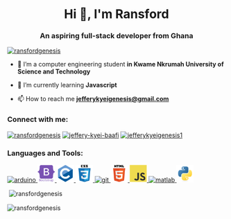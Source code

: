 <h1 align="center">Hi 👋, I'm Ransford</h1>
<h3 align="center">An aspiring full-stack developer from Ghana</h3>

<p align="left"> <a href="https://twitter.com/ransfordgenesis" target="blank"><img src="https://img.shields.io/twitter/follow/ransfordgenesis?logo=twitter&style=for-the-badge" alt="ransfordgenesis" /></a> </p>

- 🔭 I’m a computer engineering student **in Kwame Nkrumah University of Science and Technology**

- 🌱 I’m currently learning **Javascript**

- 📫 How to reach me **jefferykyeigenesis@gmail.com**

<h3 align="left">Connect with me:</h3>
<p align="left">
<a href="https://twitter.com/ransfordgenesis" target="blank"><img align="center" src="https://raw.githubusercontent.com/rahuldkjain/github-profile-readme-generator/master/src/images/icons/Social/twitter.svg" alt="ransfordgenesis" height="30" width="40" /></a>
<a href="https://linkedin.com/in/jeffery-kyei-baafi" target="blank"><img align="center" src="https://raw.githubusercontent.com/rahuldkjain/github-profile-readme-generator/master/src/images/icons/Social/linked-in-alt.svg" alt="jeffery-kyei-baafi" height="30" width="40" /></a>
<a href="https://www.hackerrank.com/jefferykyeigenesis1" target="blank"><img align="center" src="https://raw.githubusercontent.com/rahuldkjain/github-profile-readme-generator/master/src/images/icons/Social/hackerrank.svg" alt="jefferykyeigenesis1" height="30" width="40" /></a>
</p>

<h3 align="left">Languages and Tools:</h3>
<p align="left"> <a href="https://www.arduino.cc/" target="_blank" rel="noreferrer"> <img src="https://cdn.worldvectorlogo.com/logos/arduino-1.svg" alt="arduino" width="40" height="40"/> </a> <a href="https://getbootstrap.com" target="_blank" rel="noreferrer"> <img src="https://raw.githubusercontent.com/devicons/devicon/master/icons/bootstrap/bootstrap-plain-wordmark.svg" alt="bootstrap" width="40" height="40"/> </a> <a href="https://www.cprogramming.com/" target="_blank" rel="noreferrer"> <img src="https://raw.githubusercontent.com/devicons/devicon/master/icons/c/c-original.svg" alt="c" width="40" height="40"/> </a> <a href="https://www.w3schools.com/css/" target="_blank" rel="noreferrer"> <img src="https://raw.githubusercontent.com/devicons/devicon/master/icons/css3/css3-original-wordmark.svg" alt="css3" width="40" height="40"/> </a> <a href="https://git-scm.com/" target="_blank" rel="noreferrer"> <img src="https://www.vectorlogo.zone/logos/git-scm/git-scm-icon.svg" alt="git" width="40" height="40"/> </a> <a href="https://www.w3.org/html/" target="_blank" rel="noreferrer"> <img src="https://raw.githubusercontent.com/devicons/devicon/master/icons/html5/html5-original-wordmark.svg" alt="html5" width="40" height="40"/> </a> <a href="https://developer.mozilla.org/en-US/docs/Web/JavaScript" target="_blank" rel="noreferrer"> <img src="https://raw.githubusercontent.com/devicons/devicon/master/icons/javascript/javascript-original.svg" alt="javascript" width="40" height="40"/> </a> <a href="https://www.mathworks.com/" target="_blank" rel="noreferrer"> <img src="https://upload.wikimedia.org/wikipedia/commons/2/21/Matlab_Logo.png" alt="matlab" width="40" height="40"/> </a> <a href="https://www.python.org" target="_blank" rel="noreferrer"> <img src="https://raw.githubusercontent.com/devicons/devicon/master/icons/python/python-original.svg" alt="python" width="40" height="40"/> </a> </p>

<p>&nbsp;<img align="center" src="https://github-readme-stats.vercel.app/api?username=ransfordgenesis&show_icons=true&locale=en" alt="ransfordgenesis" /></p>

<p><img align="center" src="https://github-readme-streak-stats.herokuapp.com/?user=ransfordgenesis&" alt="ransfordgenesis" /></p>
